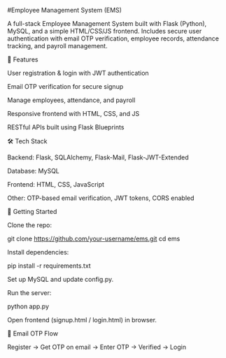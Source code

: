 
#Employee Management System (EMS)

A full-stack Employee Management System built with Flask (Python), MySQL, and a simple HTML/CSS/JS frontend.
Includes secure user authentication with email OTP verification, employee records, attendance tracking, and payroll management.

🔑 Features

User registration & login with JWT authentication

Email OTP verification for secure signup

Manage employees, attendance, and payroll

Responsive frontend with HTML, CSS, and JS

RESTful APIs built using Flask Blueprints

🛠️ Tech Stack

Backend: Flask, SQLAlchemy, Flask-Mail, Flask-JWT-Extended

Database: MySQL

Frontend: HTML, CSS, JavaScript

Other: OTP-based email verification, JWT tokens, CORS enabled

🚀 Getting Started

Clone the repo:

git clone https://github.com/your-username/ems.git
cd ems


Install dependencies:

pip install -r requirements.txt


Set up MySQL and update config.py.

Run the server:

python app.py


Open frontend (signup.html / login.html) in browser.

📧 Email OTP Flow

Register → Get OTP on email → Enter OTP → Verified → Login
